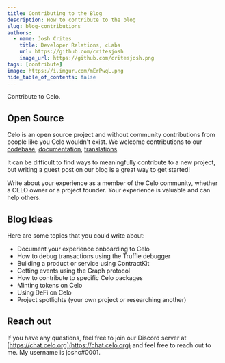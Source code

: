 ```yaml
---
title: Contributing to the Blog
description: How to contribute to the blog
slug: blog-contributions
authors:
  - name: Josh Crites
    title: Developer Relations, cLabs
    url: https://github.com/critesjosh
    image_url: https://github.com/critesjosh.png
tags: [contribute]
image: https://i.imgur.com/mErPwqL.png
hide_table_of_contents: false
---
```


Contribute to Celo.

<!--truncate-->

## Open Source

Celo is an open source project and without community contributions from people like you Celo wouldn't exist. We welcome contributions to our [codebase](https://github.com/celo-org), [documentation](https://github.com/celo-org/docs), [translations](https://celo.crowdin.com/).

It can be difficult to find ways to meaningfully contribute to a new project, but writing a guest post on our blog is a great way to get started!

Write about your experience as a member of the Celo community, whether a CELO owner or a project founder. Your experience is valuable and can help others.

## Blog Ideas

Here are some topics that you could write about:

- Document your experience onboarding to Celo
- How to debug transactions using the Truffle debugger
- Building a product or service using ContractKit
- Getting events using the Graph protocol
- How to contribute to specific Celo packages
- Minting tokens on Celo
- Using DeFi on Celo
- Project spotlights (your own project or researching another)

## Reach out

If you have any questions, feel free to join our Discord server at [https://chat.celo.org](https://chat.celo.org) and feel free to reach out to me. My username is joshc#0001.

